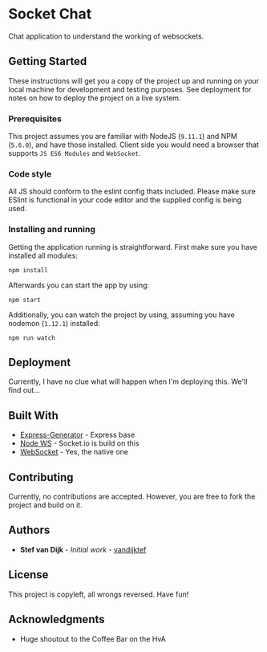 # Socket Chat
Chat application to understand the working of websockets.

## Getting Started
These instructions will get you a copy of the project up and running on your local machine for development and testing purposes. See deployment for notes on how to deploy the project on a live system.

### Prerequisites
This project assumes you are familiar with NodeJS (`9.11.1`) and NPM (`5.6.0`), and have those installed. Client side you would need a browser that supports `JS ES6 Modules` and `WebSocket`.

### Code style
All JS should conform to the eslint config thats included. Please make sure ESlint is functional in your code editor and the supplied config is being used.

### Installing and running
Getting the application running is straightforward. First make sure you have installed all modules:
```
npm install
```

Afterwards you can start the app by using:
```
npm start
```

Additionally, you can watch the project by using, assuming you have nodemon (`1.12.1`) installed:
```
npm run watch
```

## Deployment
Currently, I have no clue what will happen when I'm deploying this. We'll find out...

## Built With
* [Express-Generator](https://www.npmjs.com/package/express-generator) - Express base
* [Node WS](https://github.com/websockets/ws) - Socket.io is build on this
* [WebSocket](https://html.spec.whatwg.org/multipage/web-sockets.html) - Yes, the native one

## Contributing
Currently, no contributions are accepted. However, you are free to fork the project and build on it.

## Authors
* **Stef van Dijk** - *Initial work* - [vandijktef](https://github.com/vandijkstef)

## License
This project is copyleft, all wrongs reversed. Have fun!

## Acknowledgments
* Huge shoutout to the Coffee Bar on the HvA
